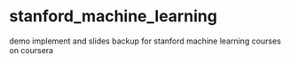 # stanford_machine_learning
demo implement and slides backup for stanford machine learning courses on coursera

